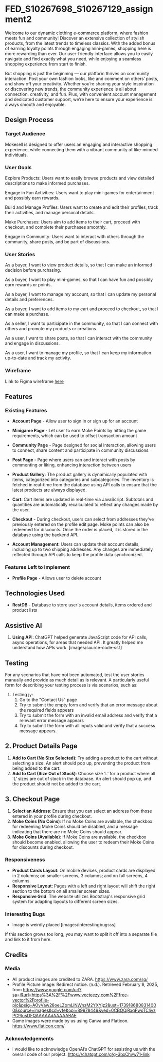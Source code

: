 # FED_S10267698_S10267129_assignment2
Welcome to our dynamic clothing e-commerce platform, where fashion meets fun and community! Discover an extensive collection of stylish products, from the latest trends to timeless classics. With the added bonus of earning loyalty points through engaging mini-games, shopping here is more rewarding than ever. Our user-friendly interface allows you to easily navigate and find exactly what you need, while enjoying a seamless shopping experience from start to finish.

But shopping is just the beginning — our platform thrives on community interaction. Post your own fashion looks, like and comment on others’ posts, and show off your creativity. Whether you’re sharing your style inspiration or discovering new trends, the community experience is all about connection, creativity, and fun. Plus, with convenient account management and dedicated customer support, we’re here to ensure your experience is always smooth and enjoyable.

## Design Process
### **Target Audience**
Mokesell is designed to offer users an engaging and interactive shopping experience, while connecting them with a vibrant community of like-minded individuals.

### **User Goals**
Explore Products: Users want to easily browse products and view detailed descriptions to make informed purchases.

Engage in Fun Activities: Users want to play mini-games for entertainment and possibly earn rewards.

Build and Manage Profiles: Users want to create and edit their profiles, track their activities, and manage personal details.

Make Purchases: Users aim to add items to their cart, proceed with checkout, and complete their purchases smoothly.

Engage in Community: Users want to interact with others through the community, share posts, and be part of discussions.

### **User Stories**
As a buyer, I want to view product details, so that I can make an informed decision before purchasing.

As a buyer, I want to play mini-games, so that I can have fun and possibly earn rewards or points.

As a buyer, I want to manage my account, so that I can update my personal details and preferences.

As a buyer, I want to add items to my cart and proceed to checkout, so that I can make a purchase.

As a seller, I want to participate in the community, so that I can connect with others and promote my products or creations.

As a user, I want to share posts, so that I can interact with the community and engage in discussions.

As a user, I want to manage my profile, so that I can keep my information up-to-date and track my activity.

### **Wireframe**
Link to Figma wireframe [here](https://www.figma.com/design/4J5M9PRrJN0UuTvAqg594X/FED?node-id=0-1&t=2PEObHQbDKjO9HeG-1)

## Features
### Existing Features
- **Account Page** - Allow user to sign in or sign up for an account
- **Minigame Page** - Let user to earn Moke Points by hitting the game requirements, which can be used to offset transaction amount
- **Community Page** - Page designed for social interaction, allowing users to connect, share content and participate in community discussions
- **Post Page** - Page where users can and interact with posts by commenting or liking, enhancing interaction between users
- **Product Gallery**: The product gallery is dynamically populated with items, categorized into categories and subcategories. The inventory is fetched in real-time from the database using API calls to ensure that the latest products are always displayed.
- **Cart**: Cart items are updated in real-time via JavaScript. Subtotals and quantities are automatically recalculated to reflect any changes made by the user.
- **Checkout** - During checkout, users can select from addresses they've previously entered on the profile edit page. Moke points can also be redeemed for discounts. Once the order is placed, it is stored in the database using the backend API.

- **Account Management**: Users can update their account details, including up to two shipping addresses. Any changes are immediately reflected through API calls to keep the profile data synchronized.

### Features Left to Implement
- **Profile Page** - Allows user to delete account

## Technologies Used
- **RestDB** - Database to store user's account details, items ordered and product lists

## Assistive AI
1. **Using API**: ChatGPT helped generate JavaScript code for API calls, async operations, for areas that needed API. It greatly helped me understand how APIs work.
[images/source-code-ss1]

## Testing
For any scenarios that have not been automated, test the user stories manually and provide as much detail as is relevant. A particularly useful form for describing your testing process is via scenarios, such as:

1. Testing jy:
   1. Go to the "Contact Us" page
   2. Try to submit the empty form and verify that an error message about the required fields appears
   3. Try to submit the form with an invalid email address and verify that a relevant error message appears
   4. Try to submit the form with all inputs valid and verify that a success message appears.

## 2. Product Details Page
1. **Add to Cart (No Size Selected)**: Try adding a product to the cart without selecting a size. An alert should pop up, preventing the product from being added to the cart.
2. **Add to Cart (Size Out of Stock)**: Choose size 'L' for a product where all 'L' sizes are out of stock in the database. An alert should pop up, and the product should not be added to the cart.

## 3. Checkout Page
1. **Select an Address**: Ensure that you can select an address from those entered in your profile during checkout.
2. **Moke Coins (No Coins)**: If no Moke Coins are available, the checkbox for redeeming Moke Coins should be disabled, and a message indicating that there are no Moke Coins should appear.
3. **Moke Coins (Available)**: If Moke Coins are available, the checkbox should become enabled, allowing the user to redeem their Moke Coins for discounts during checkout.

### Responsiveness
- **Product Cards Layout**: On mobile devices, product cards are displayed in 2 columns; on smaller screens, 3 columns; and on full screens, 4 columns.
- **Responsive Layout**: Pages with a left and right layout will shift the right section to the bottom on all smaller screen sizes.
- **Responsive Grid**: The website utilizes Bootstrap's responsive grid system for adapting layouts to different screen sizes.

### Interesting Bugs
- Image is weirdly placed 
[images/interestingbugsss]

If this section grows too long, you may want to split it off into a separate file and link to it from here.
## Credits
### Media
- All product images are credited to ZARA. https://www.zara.com/sg/
- Profile Picture image: Redirect notice. (n.d.). Retrieved February 9, 2025, from https://www.google.com/url?sa=i&url=https%3A%2F%2Fwww.vecteezy.com%2Ffree-vector%2Fprofile-pic&psig=AOvVaw28oeLZomLiNWnzM2YXYjz2&ust=1739186808314000&source=images&cd=vfe&opi=89978449&ved=0CBQQjRxqFwoTCIivzPC9tosDFQAAAAAdAAAAABAE
- Game images were made by us using Canva and Flaticon. https://www.flaticon.com/
### Acknowledgements
- I would like to acknowledge OpenAI’s ChatGPT for assisting us with the overall code of our project. https://chatgpt.com/g/g-3bxChvw71-link
